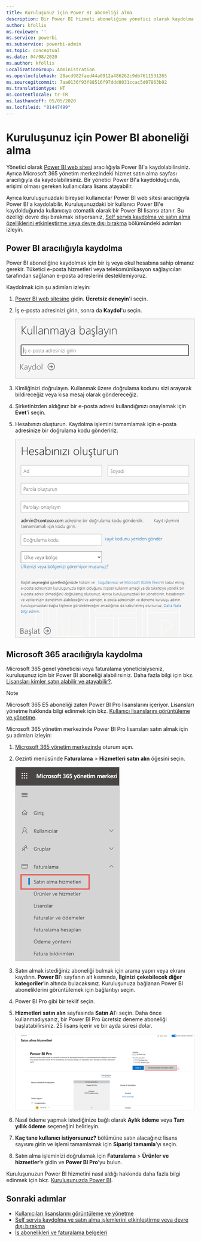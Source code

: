 ```yaml
---
title: Kuruluşunuz için Power BI aboneliği alma
description: Bir Power BI hizmeti aboneliğine yönetici olarak kaydolma ve lisansları toplu satın alma.
author: kfollis
ms.reviewer: ''
ms.service: powerbi
ms.subservice: powerbi-admin
ms.topic: conceptual
ms.date: 04/08/2020
ms.author: kfollis
LocalizationGroup: Administration
ms.openlocfilehash: 28acd982faed44a0912a486262c9db7611531265
ms.sourcegitcommit: 7aa0136f93f88516f97ddd8031ccac5d07863b92
ms.translationtype: HT
ms.contentlocale: tr-TR
ms.lasthandoff: 05/05/2020
ms.locfileid: "81447499"
---
```

# <a name="get-a-power-bi-subscription-for-your-organization"></a>Kuruluşunuz için Power BI aboneliği alma

Yönetici olarak [Power BI web sitesi](https://powerbi.microsoft.com) aracılığıyla Power BI'a kaydolabilirsiniz. Ayrıca Microsoft 365 yönetim merkezindeki hizmet satın alma sayfası aracılığıyla da kaydolabilirsiniz. Bir yönetici Power BI'a kaydolduğunda, erişimi olması gereken kullanıcılara lisans atayabilir.

Ayrıca kuruluşunuzdaki bireysel kullanıcılar Power BI web sitesi aracılığıyla Power BI'a kaydolabilir. Kuruluşunuzdaki bir kullanıcı Power BI'e kaydolduğunda kullanıcıya otomatik olarak bir Power BI lisansı atanır. Bu özelliği devre dışı bırakmak istiyorsanız, [Self servis kaydolma ve satın alma özelliklerini etkinleştirme veya devre dışı bırakma](service-admin-disable-self-service.md) bölümündeki adımları izleyin.

## <a name="sign-up-through-power-bi"></a>Power BI aracılığıyla kaydolma

Power BI aboneliğine kaydolmak için bir iş veya okul hesabına sahip olmanız gerekir. Tüketici e-posta hizmetleri veya telekomünikasyon sağlayıcıları tarafından sağlanan e-posta adreslerini desteklemiyoruz.

Kaydolmak için şu adımları izleyin:

1. [Power BI web sitesine](https://powerbi.microsoft.com) gidin. **Ücretsiz deneyin**'i seçin.
2. İş e-posta adresinizi girin, sonra da **Kaydol**'u seçin.

   ![Power BI kullanmaya başlama](media/service-admin-org-subscription/signup-get-started.png)

3. Kimliğinizi doğrulayın. Kullanmak üzere doğrulama kodunu sizi arayarak bildireceğiz veya kısa mesaj olarak göndereceğiz.
4. Şirketinizden aldığınız bir e-posta adresi kullandığınızı onaylamak için **Evet**'i seçin.
5. Hesabınızı oluşturun. Kaydolma işlemini tamamlamak için e-posta adresinize bir doğrulama kodu göndeririz.

   ![Power BI hesap oluşturma](media/service-admin-org-subscription/org-signup.png)

## <a name="sign-up-through-microsoft-365"></a>Microsoft 365 aracılığıyla kaydolma

Microsoft 365 genel yöneticisi veya faturalama yöneticisiyseniz, kuruluşunuz için bir Power BI aboneliği alabilirsiniz. Daha fazla bilgi için bkz. [Lisansları kimler satın alabilir ve atayabilir?](../service-admin-licensing-organization.md#who-can-purchase-and-assign-licenses).

> [!NOTE]
>
> Microsoft 365 E5 aboneliği zaten Power BI Pro lisanslarını içeriyor. Lisansları yönetme hakkında bilgi edinmek için bkz. [Kullanıcı lisanslarını görüntüleme ve yönetme](service-admin-manage-licenses.md).
>
>

Microsoft 365 yönetim merkezinde Power BI Pro lisansları satın almak için şu adımları izleyin:

1. [Microsoft 365 yönetim merkezinde](https://admin.microsoft.com) oturum açın.

2. Gezinti menüsünde **Faturalama** > **Hizmetleri satın alın** öğesini seçin.
  
   ![Microsoft 365 faturalama menüsü](media/service-admin-org-subscription/m365-billing-menu.png)

3. Satın almak istediğiniz aboneliği bulmak için arama yapın veya ekranı kaydırın. **Power BI**’ı sayfanın alt kısmında, **İlginizi çekebilecek diğer kategoriler**’in altında bulacaksınız. Kuruluşunuza bağlanan Power BI aboneliklerini görüntülemek için bağlantıyı seçin.

4. Power BI Pro gibi bir teklif seçin.

5. **Hizmetleri satın alın** sayfasında **Satın Al**’ı seçin. Daha önce kullanmadıysanız, bir Power BI Pro ücretsiz deneme aboneliği başlatabilirsiniz. 25 lisans içerir ve bir ayda süresi dolar.

   ![Power BI Pro deneme sürümü](media/service-admin-org-subscription/m365-org-free-trial-pro.png)

6. Nasıl ödeme yapmak istediğinize bağlı olarak **Aylık ödeme** veya **Tam yıllık ödeme** seçeneğini belirleyin.

7. **Kaç tane kullanıcı istiyorsunuz?** bölümüne satın alacağınız lisans sayısını girin ve işlemi tamamlamak için **Siparişi tamamla**’yı seçin.

8. Satın alma işleminizi doğrulamak için **Faturalama** > **Ürünler ve hizmetler**’e gidin ve **Power BI Pro**’yu bulun.

Kuruluşunuzun Power BI hizmetini nasıl aldığı hakkında daha fazla bilgi edinmek için bkz. [Kuruluşunuzda Power BI](https://docs.microsoft.com/microsoft-365/admin/misc/power-bi-in-your-organization?view=o365-worldwide).

## <a name="next-steps"></a>Sonraki adımlar

- [Kullanıcıları lisanslarını görüntüleme ve yönetme](service-admin-manage-licenses.md)
- [Self servis kaydolma ve satın alma işlemlerini etkinleştirme veya devre dışı bırakma](service-admin-disable-self-service.md)
- [İş abonelikleri ve faturalama belgeleri](https://docs.microsoft.com/microsoft-365/commerce/?view=o365-worldwide)
